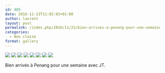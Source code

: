 ```yaml
---
id: 485
date: 2016-11-23T11:02:03+01:00
author: laurent
layout: post
permalink: /index.php/2016/11/23/bien-arrives-a-penang-pour-une-semaine-avec-jt/
categories:
  - Non classé
format: gallery
---
```

<img src="/images/2016/11/tumblr_oh3dbjY7wt1uuvt0bo1_1280.jpg" />
<img src="/images/2016/11/tumblr_oh3dbjY7wt1uuvt0bo2_1280.jpg" />
<img src="/images/2016/11/tumblr_oh3dbjY7wt1uuvt0bo3_1280.jpg" />
<img src="/images/2016/11/tumblr_oh3dbjY7wt1uuvt0bo4_1280.jpg" />
<img src="/images/2016/11/tumblr_oh3dbjY7wt1uuvt0bo5_1280.jpg" />
<img src="/images/2016/11/tumblr_oh3dbjY7wt1uuvt0bo6_1280.jpg" />
<img src="/images/2016/11/tumblr_oh3dbjY7wt1uuvt0bo7_1280.jpg" />
<img src="/images/2016/11/tumblr_oh3dbjY7wt1uuvt0bo8_1280.jpg" />

Bien arrivés à Penang pour une semaine avec JT.